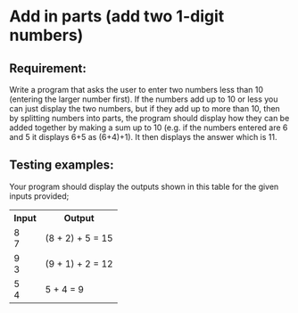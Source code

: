 # Add in parts (add two 1-digit numbers)

## Requirement:

Write a program that asks the user to enter two numbers less than 10 (entering the larger number first).
If the numbers add up to 10 or less you can just display the two numbers, but if they add up to more than 10, then by splitting numbers into parts, the program should display how they can be added together by making a sum up to 10 (e.g. if the numbers entered are 6 and 5 it displays 6+5 as (6+4)+1).
It then displays the answer which is 11.

## Testing examples:

Your program should display the outputs shown in this table for the given inputs provided;

<table>
  <tr>
    <th>Input</th>
    <th>Output</th>
  </tr>
  <tr>
    <td>8<br>7</td>
    <td>(8 + 2) + 5 = 15</td>
  </tr>
  <tr>
    <td>9<br>3</td>
    <td>(9 + 1) + 2 = 12</td>
  </tr>
  <tr>
    <td>5<br>4</td>
    <td>5 + 4 = 9</td>
  </tr>
</table>
